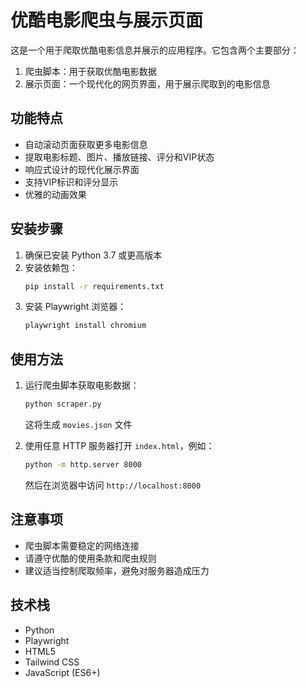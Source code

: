 # 优酷电影爬虫与展示页面

这是一个用于爬取优酷电影信息并展示的应用程序。它包含两个主要部分：
1. 爬虫脚本：用于获取优酷电影数据
2. 展示页面：一个现代化的网页界面，用于展示爬取到的电影信息

## 功能特点

- 自动滚动页面获取更多电影信息
- 提取电影标题、图片、播放链接、评分和VIP状态
- 响应式设计的现代化展示界面
- 支持VIP标识和评分显示
- 优雅的动画效果

## 安装步骤

1. 确保已安装 Python 3.7 或更高版本
2. 安装依赖包：
   ```bash
   pip install -r requirements.txt
   ```
3. 安装 Playwright 浏览器：
   ```bash
   playwright install chromium
   ```

## 使用方法

1. 运行爬虫脚本获取电影数据：
   ```bash
   python scraper.py
   ```
   这将生成 `movies.json` 文件

2. 使用任意 HTTP 服务器打开 `index.html`，例如：
   ```bash
   python -m http.server 8000
   ```
   然后在浏览器中访问 `http://localhost:8000`

## 注意事项

- 爬虫脚本需要稳定的网络连接
- 请遵守优酷的使用条款和爬虫规则
- 建议适当控制爬取频率，避免对服务器造成压力

## 技术栈

- Python
- Playwright
- HTML5
- Tailwind CSS
- JavaScript (ES6+) 
